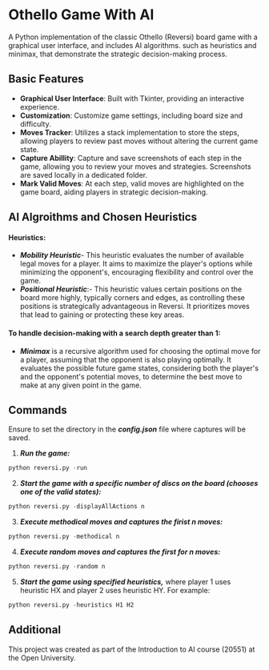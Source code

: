 # Othello Game With AI
A Python implementation of the classic Othello (Reversi) board game with a graphical user interface, and includes AI algorithms.
such as heuristics and minimax,  that demonstrate the strategic decision-making process.
## Basic Features
- **Graphical User Interface**: Built with Tkinter, providing an interactive experience.
- **Customization**: Customize game settings, including board size and difficulty.
- **Moves Tracker**: Utilizes a stack implementation to store the steps, allowing players to review past moves without altering the current game state.
- **Capture Abillity**: Capture and save screenshots of each step in the game, allowing you to review your moves and strategies. Screenshots are saved locally in a dedicated folder.
- **Mark Valid Moves**: At each step, valid moves are highlighted on the game board, aiding players in strategic decision-making.
## AI Algroithms and Chosen Heuristics
#### Heuristics:
 - ***Mobility Heuristic***- This heuristic evaluates the number of available legal moves for a player. It aims to maximize the player's options while minimizing the opponent's, encouraging flexibility and control over the game.
 - ***Positional Heuristic***:- This heuristic values certain positions on the board more highly, typically corners and edges, as controlling these positions is strategically advantageous in Reversi. It prioritizes moves that lead to gaining or protecting these key areas.

#### To handle decision-making with a search depth greater than 1:

* ***Minimax*** is a recursive algorithm used for choosing the optimal move for a player, assuming that the opponent is also playing optimally. It evaluates the possible future game states, considering both the player's and the opponent's potential moves, to determine the best move to make at any given point in the game.
## Commands
Ensure to set the directory in the ***config.json*** file where captures will be saved.

1. ***Run the game:***
```python
python reversi.py -run
```

2. ***Start the game with a specific number of discs on the board (chooses one of the valid states):***
```python
python reversi.py -displayAllActions n
```

3. ***Execute methodical moves and captures the firist n moves:***
```python
python reversi.py -methodical n
```

4. ***Execute random moves and captures the first for n moves:***
```python
python reversi.py -random n
```

5. ***Start the game using specified heuristics,*** where player 1 uses heuristic HX and player 2 uses heuristic HY. For example:
```python
python reversi.py -heuristics H1 H2
```


## Additional
This project was created as part of the Introduction to AI course (20551) at the Open University.
